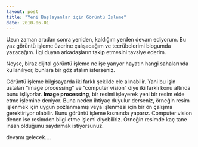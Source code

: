 ```yaml
---
layout: post
title: "Yeni Başlayanlar için Görüntü İşleme"
date: 2010-06-01
---
```


Uzun zaman aradan sonra yeniden, kaldığım yerden devam ediyorum. Bu yaz görüntü işleme üzerine çalışacağım ve tecrübelerimi blogumda yazacağım. İlgi duyan arkadaşların takip etmesini tavsiye ederim.

Neyse, biraz dijital görüntü işleme ne işe yarıyor hayatın hangi sahalarında kullanılıyor, bunlara bir göz atalım isterseniz.

Görüntü işleme bilgisayarda iki farklı şekilde ele alınabilir. Yani bu işin ustaları “image processing” ve “computer vision” diye iki farklı konu altında bunu işliyorlar. **Image processing**, bir resimi işleyerek yeni bir resim elde etme işlemine deniyor. Buna neden ihtiyaç duyulur derseniz, örneğin resim işlenmek için uygun pozlanmamış veya işlenmesi için bir ön çalışma gerektiriyor olabilir. Bunu görüntü işleme kısmında yaparız. Computer vision denen ise resimden bilgi etme işlemi diyebiliriz. Örneğin resimde kaç tane insan olduğunu saydırmak istiyorsunuz.

devamı gelecek….
